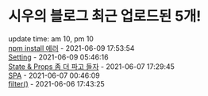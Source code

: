 # 시우의 블로그 최근 업로드된 5개!<br>

update time: am 10, pm 10<br>[npm install 에러](https://velog.io/@dev_shu/npm-install-%EC%97%90%EB%9F%AC) - 2021-06-09 17:53:54<br>
[Setting](https://velog.io/@dev_shu/Setting) - 2021-06-09 05:46:16<br>
[State & Props 좀 더 파고 들자](https://velog.io/@dev_shu/React-State-Props-%EC%8B%AC%ED%99%94) - 2021-06-07 17:29:45<br>
[SPA](https://velog.io/@dev_shu/SPA) - 2021-06-07 00:46:09<br>
[filter()](https://velog.io/@dev_shu/filter) - 2021-06-06 17:43:25<br>
